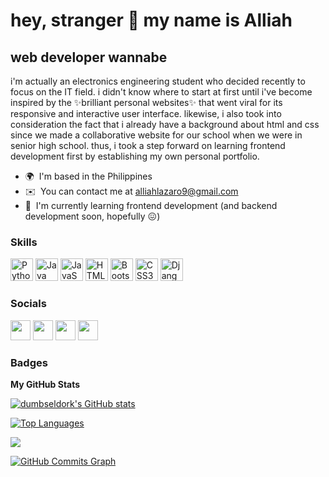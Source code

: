 hey, stranger 👋 my name is Alliah
=======================

web developer wannabe
---------------------

i'm actually an electronics engineering student who decided recently to focus on the IT field. i didn't know where to start at first until i've become inspired by the ✨brilliant personal websites✨ that went viral for its responsive and interactive user interface. likewise, i also took into consideration the fact that i already have a background about html and css since we made a collaborative website for our school when we were in senior high school. thus, i took a step forward on learning frontend development first by establishing my own personal portfolio. 

* 🌍  I'm based in the Philippines
* ✉️  You can contact me at [alliahlazaro9@gmail.com](mailto:alliahlazaro9@gmail.com )
* 🧠  I'm currently learning frontend development (and backend development soon, hopefully 😖)


### Skills

<p align="left">
<a href="https://www.python.org/" target="_blank" rel="noreferrer"><img src="https://raw.githubusercontent.com/danielcranney/readme-generator/main/public/icons/skills/python-colored.svg" width="36" height="36" alt="Python" /></a>
<a href="https://www.oracle.com/java/" target="_blank" rel="noreferrer"><img src="https://raw.githubusercontent.com/danielcranney/readme-generator/main/public/icons/skills/java-colored.svg" width="36" height="36" alt="Java" /></a>
<a href="https://developer.mozilla.org/en-US/docs/Web/JavaScript" target="_blank" rel="noreferrer"><img src="https://raw.githubusercontent.com/danielcranney/readme-generator/main/public/icons/skills/javascript-colored.svg" width="36" height="36" alt="JavaScript" /></a>
<a href="https://developer.mozilla.org/en-US/docs/Glossary/HTML5" target="_blank" rel="noreferrer"><img src="https://raw.githubusercontent.com/danielcranney/readme-generator/main/public/icons/skills/html5-colored.svg" width="36" height="36" alt="HTML5" /></a>
<a href="https://getbootstrap.com/" target="_blank" rel="noreferrer"><img src="https://raw.githubusercontent.com/danielcranney/readme-generator/main/public/icons/skills/bootstrap-colored.svg" width="36" height="36" alt="Bootstrap" /></a>
<a href="https://www.w3.org/TR/CSS/#css" target="_blank" rel="noreferrer"><img src="https://raw.githubusercontent.com/danielcranney/readme-generator/main/public/icons/skills/css3-colored.svg" width="36" height="36" alt="CSS3" /></a>
<a href="https://www.djangoproject.com/" target="_blank" rel="noreferrer"><img src="https://raw.githubusercontent.com/danielcranney/readme-generator/main/public/icons/skills/django-colored.svg" width="36" height="36" alt="Django" /></a>
</p>


### Socials

<p align="left"> <a href="https://www.facebook.com/alliahhlazaro" target="_blank" rel="noreferrer"><img src="https://raw.githubusercontent.com/danielcranney/readme-generator/main/public/icons/socials/facebook.svg" width="32" height="32" /></a> <a href="https://www.github.com/dumbseldork" target="_blank" rel="noreferrer"><img src="https://raw.githubusercontent.com/danielcranney/readme-generator/main/public/icons/socials/github.svg" width="32" height="32" /></a> <a href="http://www.instagram.com/damseldork" target="_blank" rel="noreferrer"><img src="https://raw.githubusercontent.com/danielcranney/readme-generator/main/public/icons/socials/instagram.svg" width="32" height="32" /></a> <a href="https://www.linkedin.com/in/alliahlazaro" target="_blank" rel="noreferrer"><img src="https://raw.githubusercontent.com/danielcranney/readme-generator/main/public/icons/socials/linkedin.svg" width="32" height="32" /></a></p>

### Badges

<b>My GitHub Stats</b>

<a href="http://www.github.com/dumbseldork"><img src="https://github-readme-stats.vercel.app/api?username=dumbseldork&show_icons=true&hide=&count_private=true&title_color=ef4444&text_color=ffffff&icon_color=64748b&bg_color=171717&hide_border=true&show_icons=true" alt="dumbseldork's GitHub stats" /></a>

<a href="https://github.com/dumbseldork" align="left"><img src="https://github-readme-stats.vercel.app/api/top-langs/?username=dumbseldork&langs_count=10&title_color=ef4444&text_color=ffffff&icon_color=64748b&bg_color=171717&hide_border=true&locale=en&custom_title=Top%20%Languages" alt="Top Languages" /></a>

<a href="http://www.github.com/dumbseldork"><img src="https://github-readme-streak-stats.herokuapp.com/?user=dumbseldork&stroke=ffffff&background=171717&ring=ef4444&fire=ef4444&currStreakNum=ffffff&currStreakLabel=ef4444&sideNums=ffffff&sideLabels=ffffff&dates=ffffff&hide_border=true" /></a>

<a href="http://www.github.com/dumbseldork"><img src="https://activity-graph.herokuapp.com/graph?username=dumbseldork&bg_color=171717&color=ffffff&line=64748b&point=ffffff&area_color=171717&area=true&hide_border=true&custom_title=GitHub%20Commits%20Graph" alt="GitHub Commits Graph" /></a>


